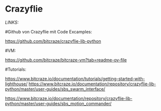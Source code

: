 # Crazyflie

*LINKS:*

#Github von Crazyflie mit Code Excamples:

https://github.com/bitcraze/crazyflie-lib-python



#VM:

https://github.com/bitcraze/bitcraze-vm?tab=readme-ov-file


#Tutorials:

https://www.bitcraze.io/documentation/tutorials/getting-started-with-lighthouse/
https://www.bitcraze.io/documentation/repository/crazyflie-lib-python/master/user-guides/sbs_swarm_interface/

https://www.bitcraze.io/documentation/repository/crazyflie-lib-python/master/user-guides/sbs_motion_commander/

